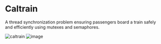 # Caltrain
A thread synchronization problem ensuring passengers board a train safely and efficiently using mutexes and semaphores.

![caltrain](https://github.com/WorldisAmen/California-Train/assets/145727573/b9528552-4e95-4556-945d-f2d709153430)
![image](https://github.com/WorldisAmen/California-Train/assets/145727573/170b0e84-2891-4c7f-ab50-e137388cd936)
